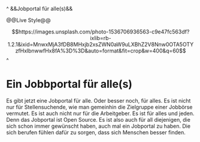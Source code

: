 
^
&&Jobportal für alle(s)&&

@@Live Style@@

$$https://images.unsplash.com/photo-1536706936563-c9e47fc563df?ixlib=rb-1.2.1&ixid=MnwxMjA3fDB8MHxjb2xsZWN0aW9uLXBhZ2V8Nnw0OTA5OTYzfHxlbnwwfHx8fA%3D%3D&auto=format&fit=crop&w=400&q=60$$
^

# Ein Jobbportal für alle(s)

Es gibt jetzt eine Jobportal für alle. Oder besser noch, für alles. Es ist nicht nur für Stellensuchende, wie man gemeinhin die Zielgruppe einer Jobbörse vermutet. Es ist auch nicht nur für die Arbeitgeber. Es ist für alles und jeden. Denn das Jobportal ist Open Source. Es ist also auch für all diejenigen, die sich schon immer gewünscht haben, auch mal ein Jobportal zu haben. Die sich berufen fühlen dafür zu sorgen, dass sich Menschen besser finden. 


